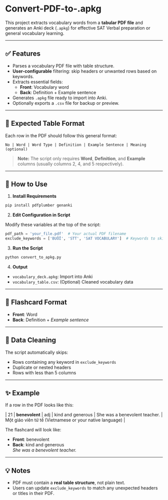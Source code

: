 
# Convert-PDF-to-.apkg 

This project extracts vocabulary words from a **tabular PDF file** and generates an Anki deck (`.apkg`) for effective SAT Verbal preparation or general vocabulary learning.

---

## ✅ Features

- Parses a vocabulary PDF file with table structure.
- **User-configurable** filtering: skip headers or unwanted rows based on keywords.
- Extracts essential fields:
  - **Front**: Vocabulary word
  - **Back**: Definition + Example sentence
- Generates `.apkg` file ready to import into Anki.
- Optionally exports a `.csv` file for backup or preview.

---

## 📂 Expected Table Format

Each row in the PDF should follow this general format:

`No | Word | Word Type | Definition | Example Sentence | Meaning (optional)`

> **Note:** The script only requires **Word**, **Definition**, and **Example** columns (usually columns 2, 4, and 5 respectively).

---

## 🚀 How to Use

1. **Install Requirements**

```bash
pip install pdfplumber genanki
```

2. **Edit Configuration in Script**

Modify these variables at the top of the script:

```python
pdf_path = 'your_file.pdf'  # Your actual PDF filename
exclude_keywords = ['BUỔI', 'STT', 'SAT VOCABULARY']  # Keywords to skip
```

3. **Run the Script**

```bash
python convert_to_apkg.py
```

4. **Output**

- `vocabulary_deck.apkg`: Import into Anki
- `vocabulary_table.csv`: (Optional) Cleaned vocabulary data

---

## 🧠 Flashcard Format

- **Front**: Word
- **Back**: Definition + _Example sentence_

---

## 🧹 Data Cleaning

The script automatically skips:

- Rows containing any keyword in `exclude_keywords`
- Duplicate or nested headers
- Rows with less than 5 columns

---

## ✨ Example

If a row in the PDF looks like this:

| 21 | **benevolent** | adj | kind and generous | She was a benevolent teacher. | Một giáo viên tử tế (Vietnamese or your native language) |

The flashcard will look like:

- **Front**: benevolent
- **Back**: kind and generous  
  _She was a benevolent teacher._

---

## 💡 Notes

- PDF must contain a **real table structure**, not plain text.
- Users can update `exclude_keywords` to match any unexpected headers or titles in their PDF.

